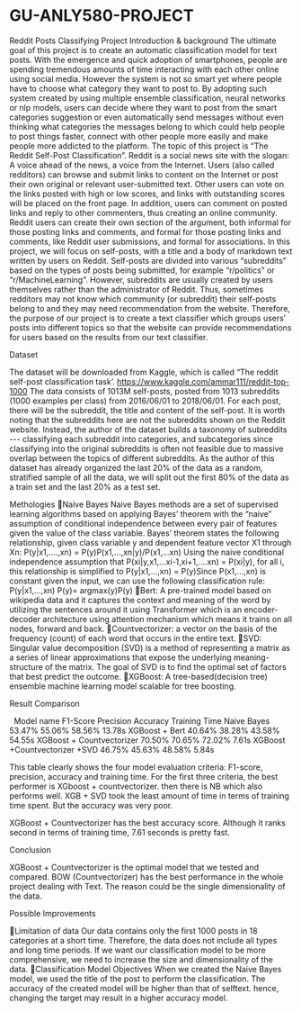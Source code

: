 # GU-ANLY580-PROJECT
Reddit Posts Classifying Project 
Introduction & background
The ultimate goal of this project is to create an automatic classification model for text posts. With the emergence and quick adoption of smartphones, people are spending tremendous amounts of time interacting with each other online using social media. However the system is not so smart yet where people have to choose what category they want to post to. By adopting such system created by using multiple ensemble classification, neural networks or nlp models, users can decide where they want to post from the smart categories suggestion or even automatically send messages without even thinking what categories the messages belong to which could help people to post things faster, connect with other people more easily and make people more addicted to the platform.
The topic of this project is “The Reddit Self-Post Classification”. Reddit is a social news site with the slogan: A voice ahead of the news, a voice from the Internet. Users (also called redditors) can browse and submit links to content on the Internet or post their own original or relevant user-submitted text. Other users can vote on the links posted with high or low scores, and links with outstanding scores will be placed on the front page. In addition, users can comment on posted links and reply to other commenters, thus creating an online community. Reddit users can create their own section of the argument, both informal for those posting links and comments, and formal for those posting links and comments, like Reddit user submissions, and formal for associations. In this project, we will focus on self-posts, with a title and a body of markdown text written by users on Reddit.
Self-posts are divided into various “subreddits” based on the types of posts being submitted, for example “r/politics” or “r/MachineLearning”. However, subreddits are usually created by users themselves rather than the administrator of Reddit. Thus, sometimes redditors may not know which community (or subreddit) their self-posts belong to and they may need recommendation from the website. Therefore, the purpose of our project is to create a text classifier which groups users’ posts into different topics so that the website can provide recommendations for users based on the results from our text classifier. 

Dataset

The dataset will be downloaded from Kaggle, which is called “The reddit self-post classification task’.  https://www.kaggle.com/ammar111/reddit-top-1000
The data consists of 1013M self-posts, posted from 1013 subreddits (1000 examples per class) from 2016/06/01 to 2018/06/01. For each post, there will be the subreddit, the title and content of the self-post. It is worth noting that the subreddits here are not the subreddits shown on the Reddit website. Instead, the author of the dataset builds a taxonomy of subreddits --- classifying each subreddit into categories, and subcategories since classifying into the original subreddits is often not feasible due to massive overlap between the topics of different subreddits. As the author of this dataset has already organized the last 20% of the data as a random, stratified sample of all the data, we will split out the first 80% of the data as a train set and the last 20% as a test set.



Methologies
Naive Bayes
Naive Bayes methods are a set of supervised learning algorithms based on applying Bayes’ theorem with the “naive” assumption of conditional independence between every pair of features given the value of the class variable. Bayes’ theorem states the following relationship, given class variable y and dependent feature vector X1 through Xn: P(y|x1,....,xn) = P(y)P(x1,...,xn|y)/P(x1,...xn)
Using the naive conditional independence assumption that P(xi|y,x1,...xi-1,xi+1,....xn) = P(xi|y), for all i, this relationship is simplified to P(y|x1,...,xn) = P(y)Since P(x1,...,xn) is constant given the input, we can use the following classification rule:  P(y|x1,...,xn) P(y)= argmax(y)P(y)
Bert:
A pre-trained model based on wikipedia data and it captures the context and meaning of the word by utilizing the sentences around it using Transformer which is an encoder-decoder architecture using attention mechanism which means it trains on all nodes, forward and back.
Countvectorizer:
a vector on the basis of the frequency (count) of each word that occurs in the entire text.
SVD:
Singular value decomposition (SVD) is a method of representing a matrix as a series of linear approximations that expose the underlying meaning-structure of the matrix. The goal of SVD is to find the optimal set of factors that best predict the outcome.
XGBoost:
A tree-based(decision tree) ensemble machine learning model scalable for tree boosting.







Result Comparison

 
Model name	F1-Score	Precision	Accuracy	Training Time
Naive Bayes	53.47%	55.06%	58.56%	13.78s
XGBoost + Bert	40.64%	38.28%	43.58%	54.55s
XGBoost + Countvectorizer	70.50%	70.65%	72.02%	7.61s
XGBoost +Countvectorizer +SVD
	46.75%	45.63%	48.58%	5.84s

This table clearly shows the four model evaluation criteria: F1-score, precision, accuracy and training time. For the first three criteria, the best performer is XGboost + countvectorizer. then there is NB which also performs well. XGB + SVD took the least amount of time in terms of training time spent. But the accuracy was very poor.

XGBoost + Countvectorizer has the best accuracy score. Although it ranks second in terms of training time, 7.61 seconds is pretty fast.



Conclusion

XGBoost + Countvectorizer is the optimal model that we tested and compared. BOW (Countvectorizer) has the best performance in the whole project dealing with Text. The reason could be the single dimensionality of the data.

Possible Improvements

Limitation of data
Our data contains only the first 1000 posts in 18 categories at a short time. Therefore, the data does not include all types and long time periods. If we want our classification model to be more comprehensive, we need to increase the size and dimensionality of the data.
Classification Model Objectives
When we created the Naive Bayes model, we used the title of the post to perform the classification. The accuracy of the created model will be higher than that of selftext. hence, changing the target may result in a higher accuracy model.




